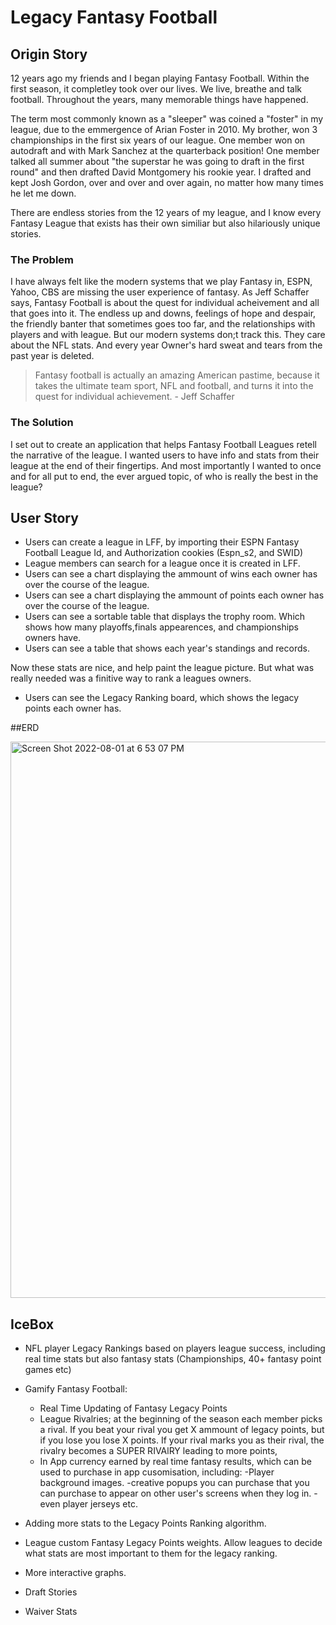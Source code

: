 # Legacy Fantasy Football

## Origin Story

12 years ago my friends and I began playing Fantasy Football. Within the first season, it completley took over our lives. We live, breathe and talk football. 
Throughout the years, many memorable things have happened. 

The term most commonly known as a "sleeper" was coined a "foster" in my league, due to the emmergence of Arian Foster in 2010. My brother, won 3 championships in the first six years of our league. One member won on autodraft and with Mark Sanchez at the quarterback position! One member talked all summer about "the superstar he was going to draft in the first round" and then drafted David Montgomery his rookie year. I drafted and kept Josh Gordon, over and over and over again, no matter how many times he let me down. 

There are endless stories from the 12 years of my league, and I know every Fantasy League that exists has their own similiar but also hilariously unique stories. 

### The Problem

I have always felt like the modern systems that we play Fantasy in, ESPN, Yahoo, CBS are missing the user experience of fantasy. As Jeff Schaffer says, Fantasy Football is about the quest for individual acheivement and all that goes into it. The endless up and downs, feelings of hope and despair, the friendly banter that sometimes goes too far, and the relationships with players and with league. But our modern systems don;t track this. They care about the NFL stats. And every year Owner's hard sweat and tears from the past year is deleted.  

>Fantasy football is actually an amazing American pastime, because it takes the ultimate team sport, NFL and football, and turns it into the quest for individual achievement. - Jeff Schaffer

### The Solution

I set out to create an application that helps Fantasy Football Leagues retell the narrative of the league. I wanted users to have info and stats from their league at the end of their fingertips. And most importantly I wanted to once and for all put to end, the ever argued topic, of who is really the best in the league? 

## User Story

- Users can create a league in LFF, by importing their ESPN Fantasy Football League Id, and Authorization cookies (Espn_s2, and SWID)
- League members can search for a league once it is created in LFF. 
- Users can see a chart displaying the ammount of wins each owner has over the course of the league. 
- Users can see a chart displaying the ammount of points each owner has over the course of the league. 
- Users can see a sortable table that displays the trophy room. Which shows how many playoffs,finals appearences, and championships owners have. 
- Users can see a table that shows each year's standings and records. 

Now these stats are nice, and help paint the league picture. But what was really needed was a finitive way to rank a leagues owners. 

- Users can see the Legacy Ranking board, which shows the legacy points each owner has. 

##ERD

<img width="890" alt="Screen Shot 2022-08-01 at 6 53 07 PM" src="https://user-images.githubusercontent.com/75767764/182258823-5b1fcf1a-c4c1-44c1-8b65-80645ab66805.png">

## IceBox 
- NFL player Legacy Rankings based on players league success, including real time stats but also fantasy stats (Championships, 40+ fantasy point games etc)
- Gamify Fantasy Football: 
  - Real Time Updating of Fantasy Legacy Points
  - League Rivalries; at the beginning of the season each member picks a rival. If you beat your rival you get X ammount of legacy points, but if you lose you lose X points. If your rival marks you as their rival, the rivalry becomes a SUPER RIVAlRY leading to more points, 
  - In App currency earned by real time fantasy results, which can be used to purchase in app cusomisation, including: 
      -Player background images. 
      -creative popups you can purchase that you can purchase to appear on other user's screens when they log in. 
      -even player jerseys etc. 
      
- Adding more stats to the Legacy Points Ranking algorithm. 
- League custom Fantasy Legacy Points weights. Allow leagues to decide what stats are most important to them for the legacy ranking. 
- More interactive graphs. 
- Draft Stories
- Waiver Stats

